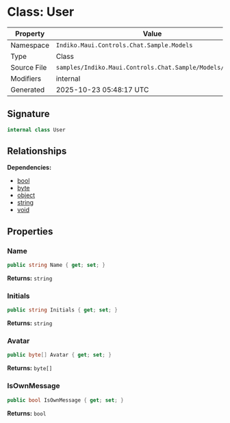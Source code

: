 # Class: User

| Property | Value |
|----------|-------|
| Namespace | `Indiko.Maui.Controls.Chat.Sample.Models` |
| Type | Class |
| Source File | `samples/Indiko.Maui.Controls.Chat.Sample/Models/User.cs` |
| Modifiers | internal |
| Generated | 2025-10-23 05:48:17 UTC |

## Signature

```csharp
internal class User
```

## Relationships

**Dependencies:**
- [bool](bool.md)
- [byte](byte.md)
- [object](object.md)
- [string](string.md)
- [void](void.md)

## Properties

### Name

```csharp
public string Name { get; set; }
```

**Returns:** `string`

### Initials

```csharp
public string Initials { get; set; }
```

**Returns:** `string`

### Avatar

```csharp
public byte[] Avatar { get; set; }
```

**Returns:** `byte[]`

### IsOwnMessage

```csharp
public bool IsOwnMessage { get; set; }
```

**Returns:** `bool`

